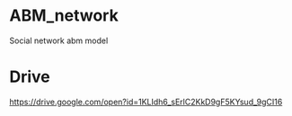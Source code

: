 # ABM_network
Social network abm model


# Drive
https://drive.google.com/open?id=1KLIdh6_sErlC2KkD9gF5KYsud_9gCI16

# 
